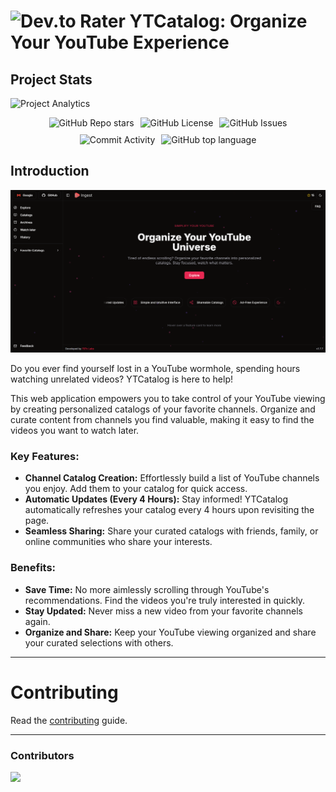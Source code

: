 # <img src="https://github.com/realChakrawarti/yt-catalog/blob/main/public/icon.png" alt="Dev.to Rater" height="30"/> YTCatalog: Organize Your YouTube Experience

## Project Stats

![Project Analytics](https://repobeats.axiom.co/api/embed/884a306b91bf19b90cfa6d5e8e6b24454a96078c.svg "Repobeats analytics image")

<div style="display: flex; justify-content: center; gap: 10px; flex-wrap: wrap;">
<img src="https://img.shields.io/github/stars/realChakrawarti/yt-catalog" alt="GitHub Repo stars" />
<img src="https://img.shields.io/github/license/realChakrawarti/yt-catalog" alt="GitHub License" />
<img src="https://img.shields.io/github/issues/realChakrawarti/yt-catalog" alt="GitHub Issues" />
<img src="https://img.shields.io/github/commit-activity/m/realChakrawarti/yt-catalog" alt="Commit Activity" />
<img alt="GitHub top language" src="https://img.shields.io/github/languages/top/realChakrawarti/yt-catalog">
</div>

## Introduction

![ytcatalog-homepage](./screen-capture.png)


Do you ever find yourself lost in a YouTube wormhole, spending hours watching unrelated videos? YTCatalog is here to help!

This web application empowers you to take control of your YouTube viewing by creating personalized catalogs of your favorite channels. Organize and curate content from channels you find valuable, making it easy to find the videos you want to watch later.

### Key Features:

- **Channel Catalog Creation:** Effortlessly build a list of YouTube channels you enjoy. Add them to your catalog for quick access.
- **Automatic Updates (Every 4 Hours):** Stay informed! YTCatalog automatically refreshes your catalog every 4 hours upon revisiting the page.
- **Seamless Sharing:** Share your curated catalogs with friends, family, or online communities who share your interests.

### Benefits:

- **Save Time:** No more aimlessly scrolling through YouTube's recommendations. Find the videos you're truly interested in quickly.
- **Stay Updated:** Never miss a new video from your favorite channels again.
- **Organize and Share:** Keep your YouTube viewing organized and share your curated selections with others.

<hr />

# Contributing

Read the [contributing](./CONTRIBUTING.md) guide.

<hr/>

### Contributors

<a href="https://github.com/realChakrawarti/yt-catalog/graphs/contributors">
  <img src="https://contrib.rocks/image?repo=realChakrawarti/yt-catalog" />
</a>
